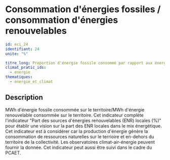 # Consommation d'énergies fossiles / consommation d'énergies renouvelables
```yaml
id: eci_24
identifiant: 24
unite: "%"

titre_long: Proportion d'énergie fossile consommé par rapport aux énergies renouvelables consommées (%)
climat_pratic_ids:
  - energie
thematiques:
  - energie_et_climat
```
## Description
MWh d'énergie fossile consommée sur le territoire/MWh d'énergie renouvelable consommée sur le territoire.
Cet indicateur complète l'indicateur "Part des sources d'énergies renouvelables (ENR) locales (%)" pour établir une vision sur la part des ENR locales dans le mix énergétique.
Cet indicateur est à considérer car la production d'énergie génère la consommation de ressources naturelles sur le terrioire et en-dehors du territoire de la collectivité.
Les observatoires climat-air-énergie peuvent fournir la donnée. Cet indicateur peut aussi être suivi dans le cadre du PCAET.
